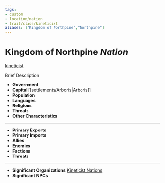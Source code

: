 ```yaml
---
tags:
- custom
- location/nation 
- trait/class/kineticist 
aliases: ["Kingdom of Northpine","Northpine"]
---
```

# Kingdom of Northpine *Nation*
[kineticist](../../../rules-custom/traits/kineticist.md) 

Brief Description

- **Government** 
- **Capital** [[settlements/Arboris|Arboris]] 
- **Population** 
- **Languages** 
- **Religions**
- **Threats** 
- **Other Characteristics** 
---
- **Primary Exports** 
- **Primary Imports** 
- **Allies** 
- **Enemies** 
- **Factions** 
- **Threats** 
---
- **Significant Organizations** [Kineticist Nations](../../terms/Kineticist%20Nations.md) 
- **Significant NPCs** 